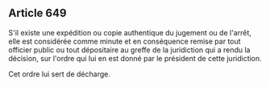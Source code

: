 Article 649
----
S'il existe une expédition ou copie authentique du jugement ou de l'arrêt, elle
est considérée comme minute et en conséquence remise par tout officier public ou
tout dépositaire au greffe de la juridiction qui a rendu la décision, sur
l'ordre qui lui en est donné par le président de cette juridiction.

Cet ordre lui sert de décharge.
